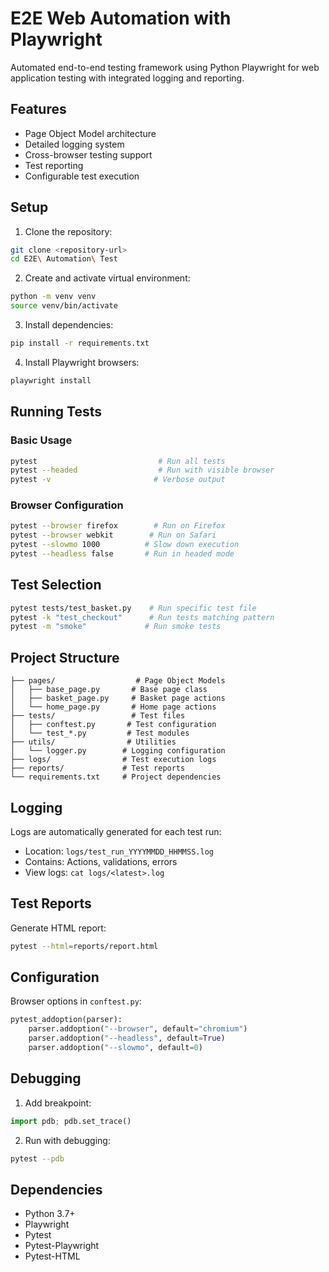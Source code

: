 # E2E Web Automation with Playwright

Automated end-to-end testing framework using Python Playwright for web application testing with integrated logging and reporting.

## Features
- Page Object Model architecture
- Detailed logging system
- Cross-browser testing support
- Test reporting
- Configurable test execution

## Setup

1. Clone the repository:

```bash
git clone <repository-url>
cd E2E\ Automation\ Test
```

2. Create and activate virtual environment:


```bash
python -m venv venv
source venv/bin/activate
```

3. Install dependencies:

```bash
pip install -r requirements.txt
```

4. Install Playwright browsers:

```bash
playwright install
```

## Running Tests

### Basic Usage

```bash
pytest                           # Run all tests
pytest --headed                  # Run with visible browser
pytest -v                       # Verbose output
```

### Browser Configuration

```bash
pytest --browser firefox        # Run on Firefox
pytest --browser webkit        # Run on Safari
pytest --slowmo 1000          # Slow down execution
pytest --headless false       # Run in headed mode
```

## Test Selection

```bash
pytest tests/test_basket.py    # Run specific test file
pytest -k "test_checkout"      # Run tests matching pattern
pytest -m "smoke"             # Run smoke tests
```

## Project Structure

```
├── pages/                  # Page Object Models
│   ├── base_page.py       # Base page class
│   ├── basket_page.py     # Basket page actions
│   └── home_page.py       # Home page actions
├── tests/                 # Test files
│   ├── conftest.py       # Test configuration
│   └── test_*.py         # Test modules
├── utils/                # Utilities
│   └── logger.py        # Logging configuration
├── logs/                # Test execution logs
├── reports/             # Test reports
└── requirements.txt     # Project dependencies
```

## Logging
Logs are automatically generated for each test run:

- Location: `logs/test_run_YYYYMMDD_HHMMSS.log`
- Contains: Actions, validations, errors
- View logs: `cat logs/<latest>.log`

## Test Reports
Generate HTML report:

```bash
pytest --html=reports/report.html
```

## Configuration
Browser options in `conftest.py`:

```python
pytest_addoption(parser):
    parser.addoption("--browser", default="chromium")
    parser.addoption("--headless", default=True)
    parser.addoption("--slowmo", default=0)
```

## Debugging
1. Add breakpoint:

```python
import pdb; pdb.set_trace()
```

2. Run with debugging:

```bash
pytest --pdb
```

## Dependencies

- Python 3.7+
- Playwright
- Pytest
- Pytest-Playwright
- Pytest-HTML

